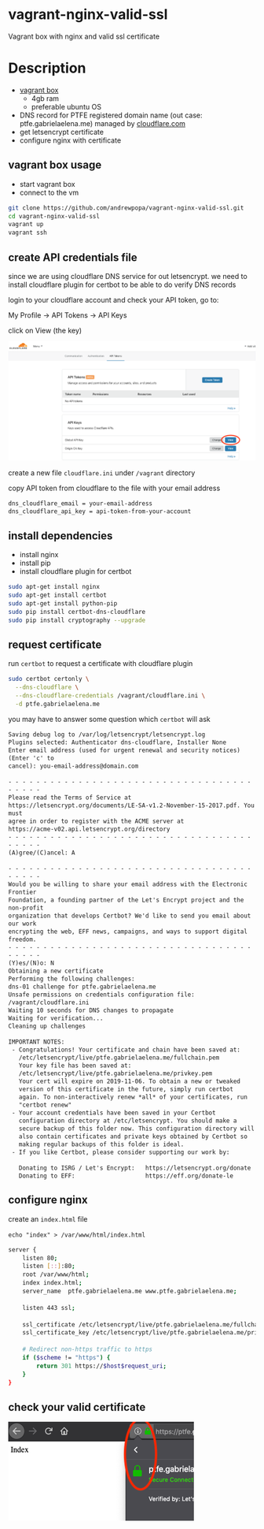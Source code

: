 # vagrant-nginx-valid-ssl
Vagrant box with nginx and valid ssl certificate

# Description
- [vagrant box](#vagrant-box)
  - 4gb ram
  - preferable ubuntu OS
- DNS record for PTFE registered domain name (out case: ptfe.gabrielaelena.me) managed by [cloudflare.com](https://www.cloudflare.com/)
- get letsencrypt certificate
- configure nginx with certificate

## vagrant box usage

- start vagrant box
- connect to the vm

```bash
git clone https://github.com/andrewpopa/vagrant-nginx-valid-ssl.git
cd vagrant-nginx-valid-ssl
vagrant up
vagrant ssh
```

## create API credentials file

since we are using cloudflare DNS service for out letsencrypt. we need to install cloudflare plugin for certbot to be able to do verify DNS records

login to your cloudflare account and check your API token, go to:

My Profile -> API Tokens -> API Keys 

click on View (the key)

![alt text](img/cloud_api.png "Check API token")

create a new file `cloudflare.ini` under `/vagrant` directory

copy API token from cloudflare to the file with your email address

```
dns_cloudflare_email = your-email-address
dns_cloudflare_api_key = api-token-from-your-account
```

## install dependencies

- install nginx
- install pip
- install cloudflare plugin for certbot

```bash
sudo apt-get install nginx
sudo apt-get install certbot
sudo apt-get install python-pip
sudo pip install certbot-dns-cloudflare
sudo pip install cryptography --upgrade
```

## request certificate

run `certbot` to request a certificate with cloudflare plugin

```bash
sudo certbot certonly \
  --dns-cloudflare \
  --dns-cloudflare-credentials /vagrant/cloudflare.ini \
  -d ptfe.gabrielaelena.me
```

you may have to answer some question which `certbot` will ask


```
Saving debug log to /var/log/letsencrypt/letsencrypt.log
Plugins selected: Authenticator dns-cloudflare, Installer None
Enter email address (used for urgent renewal and security notices) (Enter 'c' to
cancel): you-email-address@domain.com

- - - - - - - - - - - - - - - - - - - - - - - - - - - - - - - - - - - - - - - -
Please read the Terms of Service at
https://letsencrypt.org/documents/LE-SA-v1.2-November-15-2017.pdf. You must
agree in order to register with the ACME server at
https://acme-v02.api.letsencrypt.org/directory
- - - - - - - - - - - - - - - - - - - - - - - - - - - - - - - - - - - - - - - -
(A)gree/(C)ancel: A

- - - - - - - - - - - - - - - - - - - - - - - - - - - - - - - - - - - - - - - -
Would you be willing to share your email address with the Electronic Frontier
Foundation, a founding partner of the Let's Encrypt project and the non-profit
organization that develops Certbot? We'd like to send you email about our work
encrypting the web, EFF news, campaigns, and ways to support digital freedom.
- - - - - - - - - - - - - - - - - - - - - - - - - - - - - - - - - - - - - - - -
(Y)es/(N)o: N
Obtaining a new certificate
Performing the following challenges:
dns-01 challenge for ptfe.gabrielaelena.me
Unsafe permissions on credentials configuration file: /vagrant/cloudflare.ini
Waiting 10 seconds for DNS changes to propagate
Waiting for verification...
Cleaning up challenges

IMPORTANT NOTES:
 - Congratulations! Your certificate and chain have been saved at:
   /etc/letsencrypt/live/ptfe.gabrielaelena.me/fullchain.pem
   Your key file has been saved at:
   /etc/letsencrypt/live/ptfe.gabrielaelena.me/privkey.pem
   Your cert will expire on 2019-11-06. To obtain a new or tweaked
   version of this certificate in the future, simply run certbot
   again. To non-interactively renew *all* of your certificates, run
   "certbot renew"
 - Your account credentials have been saved in your Certbot
   configuration directory at /etc/letsencrypt. You should make a
   secure backup of this folder now. This configuration directory will
   also contain certificates and private keys obtained by Certbot so
   making regular backups of this folder is ideal.
 - If you like Certbot, please consider supporting our work by:

   Donating to ISRG / Let's Encrypt:   https://letsencrypt.org/donate
   Donating to EFF:                    https://eff.org/donate-le
```

## configure nginx

create an `index.html` file

`echo "index" > /var/www/html/index.html`

```bash
server {
    listen 80;
    listen [::]:80;
    root /var/www/html;
    index index.html;
    server_name  ptfe.gabrielaelena.me www.ptfe.gabrielaelena.me;

    listen 443 ssl;

    ssl_certificate /etc/letsencrypt/live/ptfe.gabrielaelena.me/fullchain.pem;
    ssl_certificate_key /etc/letsencrypt/live/ptfe.gabrielaelena.me/privkey.pem;

    # Redirect non-https traffic to https
    if ($scheme != "https") {
        return 301 https://$host$request_uri;
    }
}
```

## check your valid certificate

![alt text](img/padlock.png "Let's Encrypt certificate")

